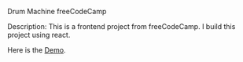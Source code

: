Drum Machine freeCodeCamp

Description: This is a frontend project from freeCodeCamp. I build this project using react.

Here is the <a href="https://celebrated-dango-c8ee37.netlify.app/">Demo</a>.
